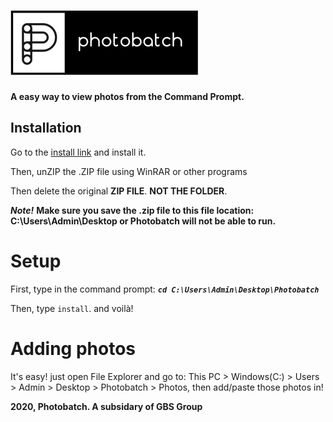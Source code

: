 # ![🖼️ Photobatch](https://github.com/Get-Buff-Simulator-Group/Photobatch/blob/master/photobatch.png?raw=true)
**A easy way to view photos from the Command Prompt.**

## Installation
Go to the [install link](https://github.com/Get-Buff-Simulator-Group/Photobatch/raw/master/Photobatch.zip) and install it. 

Then, unZIP the .ZIP file using WinRAR or other programs

Then delete the original **ZIP FILE**. **NOT THE FOLDER**.

***Note!*** **Make sure you save the .zip file to this file location: C:\Users\Admin\Desktop or Photobatch will not be able to run.**

# Setup
First, type in the command prompt: 
***```cd C:\Users\Admin\Desktop\Photobatch```***


Then, type ```install```.
and voilà! 

# Adding photos

It's easy! just open File Explorer and go to: This PC > Windows(C:) > Users > Admin > Desktop > Photobatch > Photos, then add/paste those photos in!






**2020, Photobatch. A subsidary of GBS Group**

